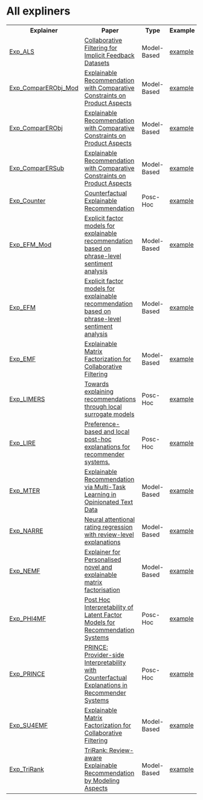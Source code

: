 # All expliners

<table>
  <tr>
    <th>Explainer</th>
    <th>Paper</th>
    <th>Type </th>
    <th>Example</th>
  </tr>
  <tr>
    <td><a href="https://github.com/AthinaKyriakou/ROSE/blob/main/cornac/explainer/exp_als.py">Exp_ALS</a></td>
    <td><a href="">Collaborative Filtering for Implicit Feedback Datasets</a></td>
    <td>Model-Based</td>
    <td><a href="">example</a></td>
  </tr>
    <tr>
    <td><a href="https://github.com/AthinaKyriakou/ROSE/blob/main/cornac/explainer/exp_comparer_obj_mod.py">Exp_ComparERObj_Mod</a></td>
    <td><a href="">Explainable Recommendation with Comparative Constraints on Product Aspects</a></td>
    <td>Model-Based</td>
    <td><a href="">example</a></td>
  </tr>
  </tr>
    <tr>
    <td><a href="https://github.com/AthinaKyriakou/ROSE/blob/main/cornac/explainer/exp_comparer_obj.py">Exp_ComparERObj</a></td>
    <td><a href="">Explainable Recommendation with Comparative Constraints on Product Aspects</a></td>
    <td>Model-Based</td>
    <td><a href="">example</a></td>
  </tr>
  </tr>
    <tr>
    <td><a href="https://github.com/AthinaKyriakou/ROSE/blob/main/cornac/explainer/exp_comparer_sub.py">Exp_ComparERSub</a></td>
    <td><a href="">Explainable Recommendation with Comparative Constraints on Product Aspects</a></td>
    <td>Model-Based</td>
    <td><a href="">example</a></td>
  </tr>
  </tr>
    <tr>
    <td><a href="https://github.com/AthinaKyriakou/ROSE/blob/main/cornac/explainer/exp_counter.py">Exp_Counter</a></td>
    <td><a href="">Counterfactual Explainable Recommendation</a></td>
    <td>Posc-Hoc</td>
    <td><a href="">example</a></td>
  </tr>
  </tr>
    <tr>
    <td><a href="https://github.com/AthinaKyriakou/ROSE/blob/main/cornac/explainer/exp_efm.py">Exp_EFM_Mod</a></td>
    <td><a href="https://doi.org/10.1145/2600428.2609579">Explicit factor models for explainable recommendation based on phrase-level sentiment analysis</a></td>
    <td>Model-Based</td>
    <td><a href="">example</a></td>
  </tr>
  </tr>
    <tr>
    <td><a href="https://github.com/AthinaKyriakou/ROSE/blob/main/cornac/explainer/exp_efm.py">Exp_EFM</a></td>
    <td><a href="https://doi.org/10.1145/2600428.2609579">Explicit factor models for explainable recommendation based on phrase-level sentiment analysis</a></td>
    <td>Model-Based</td>
    <td><a href="">example</a></td>
  </tr>
  </tr>
    <tr>
    <td><a href="https://github.com/AthinaKyriakou/ROSE/blob/main/cornac/explainer/exp_emf.py">Exp_EMF</a></td>
    <td><a href="">Explainable Matrix Factorization for Collaborative Filtering</a></td>
    <td>Model-Based</td>
    <td><a href="">example</a></td>
  </tr>
  </tr>
    <tr>
    <td><a href="https://github.com/AthinaKyriakou/ROSE/blob/main/cornac/explainer/exp_limers.py">Exp_LIMERS</a></td>
    <td><a href="https://doi.org/10.1145/3297280.3297443">Towards explaining recommendations through local surrogate models</a></td>
    <td>Posc-Hoc</td>
    <td><a href="">example</a></td>
  </tr>
  </tr>
    <tr>
    <td><a href="https://github.com/AthinaKyriakou/ROSE/blob/main/cornac/explainer/exp_lire.py">Exp_LIRE</a></td>
    <td><a href="">Preference-based and local post-hoc explanations for recommender systems.</a></td>
    <td>Posc-Hoc</td>
    <td><a href="">example</a></td>
  </tr>
  </tr>
    <tr>
    <td><a href="https://github.com/AthinaKyriakou/ROSE/blob/main/cornac/explainer/exp_mter.py">Exp_MTER</a></td>
    <td><a href="https://arxiv.org/pdf/1806.03568.pdf">Explainable Recommendation via Multi-Task Learning in Opinionated Text Data</a></td>
    <td>Model-Based</td>
    <td><a href="">example</a></td>
  </tr>
  </tr>
    <tr>
    <td><a href="https://github.com/AthinaKyriakou/ROSE/blob/main/cornac/explainer/exp_narre.py">Exp_NARRE</a></td>
    <td><a href="">Neural attentional rating regression with review-level explanations</a></td>
    <td>Model-Based</td>
    <td><a href="">example</a></td>
  </tr>
  </tr>
    <tr>
    <td><a href="https://github.com/AthinaKyriakou/ROSE/blob/main/cornac/explainer/exp_nemf.py">Exp_NEMF</a></td>
    <td><a href="">Explainer for Personalised novel and explainable matrix factorisation</a></td>
    <td>Model-Based</td>
    <td><a href="">example</a></td>
  </tr>
  </tr>
    <tr>
    <td><a href="https://github.com/AthinaKyriakou/ROSE/blob/main/cornac/explainer/exp_phi4mf.py">Exp_PHI4MF</a></td>
    <td><a href="">Post Hoc Interpretability of Latent Factor Models for Recommendation Systems</a></td>
    <td>Posc-Hoc</td>
    <td><a href="">example</a></td>
  </tr>
  </tr>
    <tr>
    <td><a href="https://github.com/AthinaKyriakou/ROSE/blob/main/cornac/explainer/exp_su4emf.py">Exp_PRINCE</a></td>
    <td><a href="https://doi.org/10.1145/3336191.3371824">PRINCE: Provider-side Interpretability with Counterfactual Explanations in Recommender Systems</a></td>
    <td>Posc-Hoc</td>
    <td><a href="">example</a></td>
  </tr>
  </tr>
    <tr>
    <td><a href="https://github.com/AthinaKyriakou/ROSE/blob/main/cornac/explainer/exp_su4emf.py">Exp_SU4EMF</a></td>
    <td><a href="">Explainable Matrix Factorization for Collaborative Filtering</a></td>
    <td>Model-Based</td>
    <td><a href="">example</a></td>
  </tr>
  </tr>
    <tr>
    <td><a href="https://github.com/AthinaKyriakou/ROSE/blob/main/cornac/explainer/exp_trirank.py">Exp_TriRank</a></td>
    <td><a href="https://doi.org/10.1145/2806416.2806504">TriRank: Review-aware Explainable Recommendation by Modeling Aspects</a></td>
    <td>Model-Based</td>
    <td><a href="">example</a></td>
  </tr>
</table>
